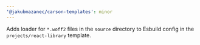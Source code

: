 ```yaml
---
'@jakubmazanec/carson-templates': minor
---
```


Adds loader for `*.woff2` files in the `source` directory to Esbuild config in the
`projects/react-library` template.
